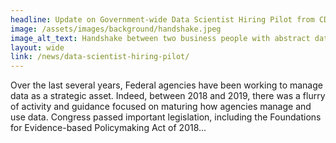 ```yaml
---
headline: Update on Government-wide Data Scientist Hiring Pilot from CDO Council Vice-Chair Dan Morgan
image: /assets/images/background/handshake.jpeg
image_alt_text: Handshake between two business people with abstract data graphics overlayed
layout: wide
link: /news/data-scientist-hiring-pilot/
---
```

Over the last several years, Federal agencies have been working to manage data as a strategic asset. Indeed, between 2018 and 2019, there was a flurry of activity and guidance focused on maturing how agencies manage and use data. Congress passed important legislation, including the Foundations for Evidence-based Policymaking Act of 2018...
